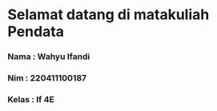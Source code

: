 # Selamat datang di matakuliah Pendata

### Nama    : Wahyu Ifandi
### Nim     : 220411100187
### Kelas   : If 4E
```
